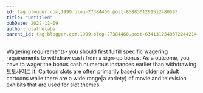 ```yaml
---
id: tag:blogger.com,1999:blog-27384460.post-8588301291512480593
title: "Untitled"
pubDate: 2022-11-09
author: olathelaba
parent_id: tag:blogger.com,1999:blog-27384460.post-6341312540372244214
---
```


Wagering requirements- you should first fulfill specific wagering requirements to withdraw cash from a sign-up bonus. As a outcome, you have to wager the bonus cash numerous instances earlier than withdrawing [토토사이트](https://casino.edu.kg/%ED%86%A0%ED%86%A0-%EC%82%AC%EC%9D%B4%ED%8A%B8.html) it. Cartoon slots are often primarily based on older or adult cartoons while there are a wide range|a variety} of movie and television exhibits that are used for slot themes.